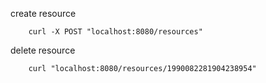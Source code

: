 create resource
```
    curl -X POST "localhost:8080/resources"
```

delete resource
```
    curl "localhost:8080/resources/1990082281904238954"
```